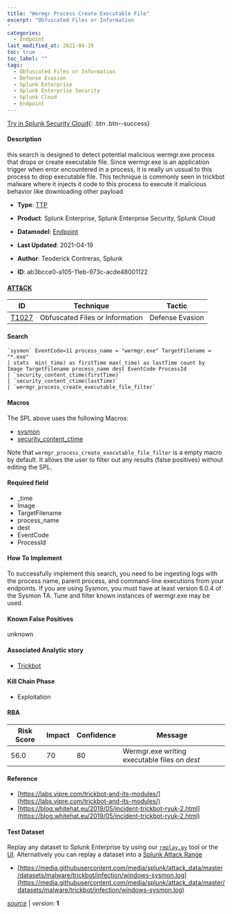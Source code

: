```yaml
---
title: "Wermgr Process Create Executable File"
excerpt: "Obfuscated Files or Information
"
categories:
  - Endpoint
last_modified_at: 2021-04-19
toc: true
toc_label: ""
tags:
  - Obfuscated Files or Information
  - Defense Evasion
  - Splunk Enterprise
  - Splunk Enterprise Security
  - Splunk Cloud
  - Endpoint
---
```




[Try in Splunk Security Cloud](https://www.splunk.com/en_splunk_app_enrichmentus/cyber-security.html){: .btn .btn--success}

#### Description

this search is designed to detect potential malicious wermgr.exe process that drops or create executable file. Since wermgr.exe is an application trigger when error encountered in a process, it is really un ussual to this process to drop executable file. This technique is commonly seen in trickbot malware where it injects it code to this process to execute it malicious behavior like downloading other payload

- **Type**: [TTP](https://github.com/splunk/security_content/wiki/object-Analytic-Types)
- **Product**: Splunk Enterprise, Splunk Enterprise Security, Splunk Cloud
- **Datamodel**: [Endpoint](https://docs.splunk.com/Documentation/CIM/latest/User/Endpoint)

- **Last Updated**: 2021-04-19
- **Author**: Teoderick Contreras, Splunk
- **ID**: ab3bcce0-a105-11eb-973c-acde48001122


#### [ATT&CK](https://attack.mitre.org/)

| ID             | Technique        |  Tactic             |
| -------------- | ---------------- |-------------------- |
| [T1027](https://attack.mitre.org/techniques/T1027/) | Obfuscated Files or Information | Defense Evasion |

#### Search

```
`sysmon` EventCode=11 process_name = "wermgr.exe" TargetFilename = "*.exe" 
| stats  min(_time) as firstTime max(_time) as lastTime count by  Image TargetFilename process_name dest EventCode ProcessId 
| `security_content_ctime(firstTime)` 
| `security_content_ctime(lastTime)` 
| `wermgr_process_create_executable_file_filter`
```

#### Macros
The SPL above uses the following Macros:
* [sysmon](https://github.com/splunk/security_content/blob/develop/macros/sysmon.yml)
* [security_content_ctime](https://github.com/splunk/security_content/blob/develop/macros/security_content_ctime.yml)

Note that `wermgr_process_create_executable_file_filter` is a empty macro by default. It allows the user to filter out any results (false positives) without editing the SPL.

#### Required field
* _time
* Image
* TargetFilename
* process_name
* dest
* EventCode
* ProcessId


#### How To Implement
To successfully implement this search, you need to be ingesting logs with the process name, parent process, and command-line executions from your endpoints. If you are using Sysmon, you must have at least version 6.0.4 of the Sysmon TA. Tune and filter known instances of wermgr.exe may be used.

#### Known False Positives
unknown

#### Associated Analytic story
* [Trickbot](/stories/trickbot)


#### Kill Chain Phase
* Exploitation



#### RBA

| Risk Score  | Impact      | Confidence   | Message      |
| ----------- | ----------- |--------------|--------------|
| 56.0 | 70 | 80 | Wermgr.exe writing executable files on $dest$ |




#### Reference

* [https://labs.vipre.com/trickbot-and-its-modules/](https://labs.vipre.com/trickbot-and-its-modules/)
* [https://blog.whitehat.eu/2019/05/incident-trickbot-ryuk-2.html](https://blog.whitehat.eu/2019/05/incident-trickbot-ryuk-2.html)



#### Test Dataset
Replay any dataset to Splunk Enterprise by using our [`replay.py`](https://github.com/splunk/attack_data#using-replaypy) tool or the [UI](https://github.com/splunk/attack_data#using-ui).
Alternatively you can replay a dataset into a [Splunk Attack Range](https://github.com/splunk/attack_range#replay-dumps-into-attack-range-splunk-server)


* [https://media.githubusercontent.com/media/splunk/attack_data/master/datasets/malware/trickbot/infection/windows-sysmon.log](https://media.githubusercontent.com/media/splunk/attack_data/master/datasets/malware/trickbot/infection/windows-sysmon.log)



[*source*](https://github.com/splunk/security_content/tree/develop/detections/endpoint/wermgr_process_create_executable_file.yml) \| *version*: **1**